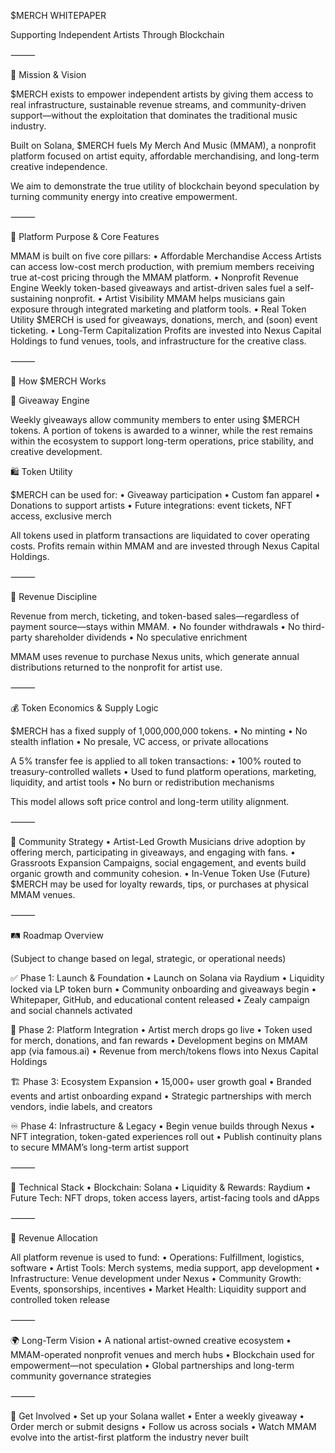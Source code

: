 $MERCH WHITEPAPER

Supporting Independent Artists Through Blockchain

⸻

🧭 Mission & Vision

$MERCH exists to empower independent artists by giving them access to real infrastructure, sustainable revenue streams, and community-driven support—without the exploitation that dominates the traditional music industry.

Built on Solana, $MERCH fuels My Merch And Music (MMAM), a nonprofit platform focused on artist equity, affordable merchandising, and long-term creative independence.

We aim to demonstrate the true utility of blockchain beyond speculation by turning community energy into creative empowerment.

⸻

🎯 Platform Purpose & Core Features

MMAM is built on five core pillars:
	•	Affordable Merchandise Access
Artists can access low-cost merch production, with premium members receiving true at-cost pricing through the MMAM platform.
	•	Nonprofit Revenue Engine
Weekly token-based giveaways and artist-driven sales fuel a self-sustaining nonprofit.
	•	Artist Visibility
MMAM helps musicians gain exposure through integrated marketing and platform tools.
	•	Real Token Utility
$MERCH is used for giveaways, donations, merch, and (soon) event ticketing.
	•	Long-Term Capitalization
Profits are invested into Nexus Capital Holdings to fund venues, tools, and infrastructure for the creative class.

⸻

💠 How $MERCH Works

🔁 Giveaway Engine

Weekly giveaways allow community members to enter using $MERCH tokens. A portion of tokens is awarded to a winner, while the rest remains within the ecosystem to support long-term operations, price stability, and creative development.

🛍 Token Utility

$MERCH can be used for:
	•	Giveaway participation
	•	Custom fan apparel
	•	Donations to support artists
	•	Future integrations: event tickets, NFT access, exclusive merch

All tokens used in platform transactions are liquidated to cover operating costs. Profits remain within MMAM and are invested through Nexus Capital Holdings.

⸻

💼 Revenue Discipline

Revenue from merch, ticketing, and token-based sales—regardless of payment source—stays within MMAM.
	•	No founder withdrawals
	•	No third-party shareholder dividends
	•	No speculative enrichment

MMAM uses revenue to purchase Nexus units, which generate annual distributions returned to the nonprofit for artist use.

⸻

💰 Token Economics & Supply Logic

$MERCH has a fixed supply of 1,000,000,000 tokens.
	•	No minting
	•	No stealth inflation
	•	No presale, VC access, or private allocations

A 5% transfer fee is applied to all token transactions:
	•	100% routed to treasury-controlled wallets
	•	Used to fund platform operations, marketing, liquidity, and artist tools
	•	No burn or redistribution mechanisms

This model allows soft price control and long-term utility alignment.

⸻

🌱 Community Strategy
	•	Artist-Led Growth
Musicians drive adoption by offering merch, participating in giveaways, and engaging with fans.
	•	Grassroots Expansion
Campaigns, social engagement, and events build organic growth and community cohesion.
	•	In-Venue Token Use (Future)
$MERCH may be used for loyalty rewards, tips, or purchases at physical MMAM venues.

⸻

🛤 Roadmap Overview

(Subject to change based on legal, strategic, or operational needs)

✅ Phase 1: Launch & Foundation
	•	Launch on Solana via Raydium
	•	Liquidity locked via LP token burn
	•	Community onboarding and giveaways begin
	•	Whitepaper, GitHub, and educational content released
	•	Zealy campaign and social channels activated

🔄 Phase 2: Platform Integration
	•	Artist merch drops go live
	•	Token used for merch, donations, and fan rewards
	•	Development begins on MMAM app (via famous.ai)
	•	Revenue from merch/tokens flows into Nexus Capital Holdings

🏗 Phase 3: Ecosystem Expansion
	•	15,000+ user growth goal
	•	Branded events and artist onboarding expand
	•	Strategic partnerships with merch vendors, indie labels, and creators

♾ Phase 4: Infrastructure & Legacy
	•	Begin venue builds through Nexus
	•	NFT integration, token-gated experiences roll out
	•	Publish continuity plans to secure MMAM’s long-term artist support

⸻

🧱 Technical Stack
	•	Blockchain: Solana
	•	Liquidity & Rewards: Raydium
	•	Future Tech: NFT drops, token access layers, artist-facing tools and dApps

⸻

🔄 Revenue Allocation

All platform revenue is used to fund:
	•	Operations: Fulfillment, logistics, software
	•	Artist Tools: Merch systems, media support, app development
	•	Infrastructure: Venue development under Nexus
	•	Community Growth: Events, sponsorships, incentives
	•	Market Health: Liquidity support and controlled token release

⸻

🌍 Long-Term Vision
	•	A national artist-owned creative ecosystem
	•	MMAM-operated nonprofit venues and merch hubs
	•	Blockchain used for empowerment—not speculation
	•	Global partnerships and long-term community governance strategies

⸻

🧭 Get Involved
	•	Set up your Solana wallet
	•	Enter a weekly giveaway
	•	Order merch or submit designs
	•	Follow us across socials
	•	Watch MMAM evolve into the artist-first platform the industry never built
